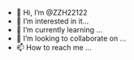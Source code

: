 - 👋 Hi, I’m @ZZH22122
- 👀 I’m interested in it...
- 🌱 I’m currently learning ...
- 💞️ I’m looking to collaborate on ...
- 📫 How to reach me ...

<!---
ZZH22122/ZZH22122 is a ✨ special ✨ repository because its `README.md` (this file) appears on your GitHub profile.
You can click the Preview link to take a look at your changes.
--->
